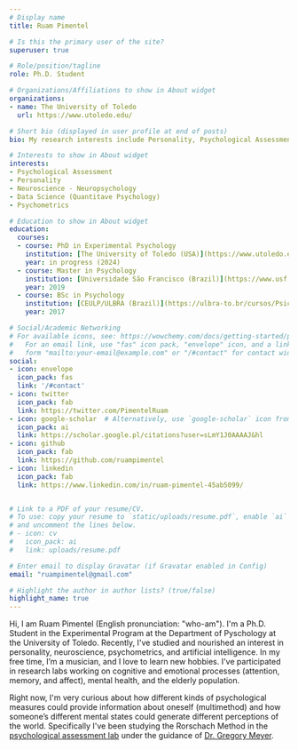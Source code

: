 ```yaml
---
# Display name
title: Ruam Pimentel

# Is this the primary user of the site?
superuser: true

# Role/position/tagline
role: Ph.D. Student

# Organizations/Affiliations to show in About widget
organizations:
- name: The University of Toledo
  url: https://www.utoledo.edu/

# Short bio (displayed in user profile at end of posts)
bio: My research interests include Personality, Psychological Assessment, Neuroscience, Data Science. **Do you want to support me? [Click here to buy me a coffee](https://www.buymeacoffee.com/ruampimentel)**

# Interests to show in About widget
interests:
- Psychological Assessment
- Personality
- Neuroscience - Neuropsychology
- Data Science (Quantitave Psychology)
- Psychometrics

# Education to show in About widget
education:
  courses:
  - course: PhD in Experimental Psychology 
    institution: [The University of Toledo (USA)](https://www.utoledo.edu/al/psychology/grad/)
    year: in progress (2024)
  - course: Master in Psychology 
    institution: [Universidade São Francisco (Brazil)](https://www.usf.edu.br/ppg/interna/105121443/sobre+o+nosso+programa.htm?lang=br)
    year: 2019
  - course: BSc in Psychology
    institution: [CEULP/ULBRA (Brazil)](https://ulbra-to.br/cursos/Psicologia/)
    year: 2017

# Social/Academic Networking
# For available icons, see: https://wowchemy.com/docs/getting-started/page-builder/#icons
#   For an email link, use "fas" icon pack, "envelope" icon, and a link in the
#   form "mailto:your-email@example.com" or "/#contact" for contact widget.
social:
- icon: envelope
  icon_pack: fas
  link: '/#contact'
- icon: twitter
  icon_pack: fab
  link: https://twitter.com/PimentelRuam
- icon: google-scholar  # Alternatively, use `google-scholar` icon from `ai` icon pack
  icon_pack: ai
  link: https://scholar.google.pl/citations?user=sLmY1J0AAAAJ&hl
- icon: github
  icon_pack: fab
  link: https://github.com/ruampimentel
- icon: linkedin
  icon_pack: fab
  link: https://www.linkedin.com/in/ruam-pimentel-45ab5099/


# Link to a PDF of your resume/CV.
# To use: copy your resume to `static/uploads/resume.pdf`, enable `ai` icons in `params.toml`, 
# and uncomment the lines below.
# - icon: cv
#   icon_pack: ai
#   link: uploads/resume.pdf

# Enter email to display Gravatar (if Gravatar enabled in Config)
email: "ruampimentel@gmail.com"

# Highlight the author in author lists? (true/false)
highlight_name: true
---
```


Hi, I am Ruam Pimentel (English pronunciation: "who-am"). I'm a Ph.D. Student in the Experimental Program at the Department of Pyschology at the University of Toledo.  Recently, I've studied and nourished an interest in personality, neuroscience, psychometrics, and artificial intelligence. In my free time, I’m a musician, and I love to learn new hobbies. I've participated in research labs working on cognitive and emotional processes (attention, memory, and affect), mental health, and the elderly population.

Right now, I'm very curious about how different kinds of psychological measures could provide information about oneself (multimethod) and how someone’s different mental states could generate different perceptions of the world. Specifically I've been studying the Rorschach Method in the [psychological assessment lab](https://www.utoledo.edu/al/psychology/research/psych_assess/) under the guidance of [Dr. Gregory Meyer](https://www.utoledo.edu/al/psychology/people/faculty/meyer.html).

